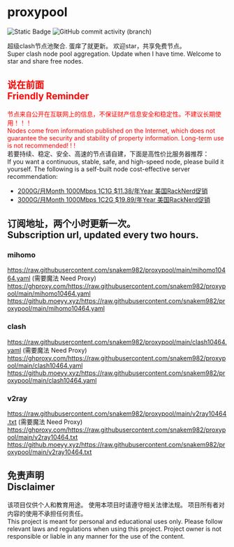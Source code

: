 # proxypool

![Static Badge](https://img.shields.io/badge/ss|ssr|vmess|vless|trojan-free-orange)
![GitHub commit activity (branch)](https://img.shields.io/github/commit-activity/w/snakem982/proxypool?color=DC52FC)


超级clash节点池聚合.
蛋痒了就更新。
欢迎star，共享免费节点。
<br/>
Super clash node pool aggregation.
Update when I have time.
Welcome to star and share free nodes.

## <font color="red">说在前面<br/>Friendly Reminder</font>
<font color="red">节点来自公开在互联网上的信息，不保证财产信息安全和稳定性。不建议长期使用！！！<br/>
Nodes come from information published on the Internet,
which does not guarantee the security and stability of property information.
Long-term use is not recommended! ! !</font><br/>
若要持续、稳定、安全、高速的节点请自建，下面是高性价比服务器推荐：<br/>
If you want a continuous, stable, safe, and high-speed node, please build it yourself.
The following is a self-built node cost-effective server recommendation:
- [2000G/月Month 1000Mbps 1C1G $11.38/年Year 美国RackNerd促销](https://my.racknerd.com/aff.php?aff=8613 "美国RackNerd")
- [3000G/月Month 1000Mbps 1C2G $19.89/年Year 美国RackNerd促销](https://my.racknerd.com/aff.php?aff=8613 "美国RackNerd")

## 订阅地址，两个小时更新一次。<br/>Subscription url, updated every two hours.
### mihomo
https://raw.githubusercontent.com/snakem982/proxypool/main/mihomo10464.yaml  (需要魔法 Need Proxy)
https://ghproxy.com/https://raw.githubusercontent.com/snakem982/proxypool/main/mihomo10464.yaml
https://github.moeyy.xyz/https://raw.githubusercontent.com/snakem982/proxypool/main/mihomo10464.yaml
### clash
https://raw.githubusercontent.com/snakem982/proxypool/main/clash10464.yaml  (需要魔法 Need Proxy)
https://ghproxy.com/https://raw.githubusercontent.com/snakem982/proxypool/main/clash10464.yaml
https://github.moeyy.xyz/https://raw.githubusercontent.com/snakem982/proxypool/main/clash10464.yaml
### v2ray
https://raw.githubusercontent.com/snakem982/proxypool/main/v2ray10464.txt  (需要魔法 Need Proxy)
https://ghproxy.com/https://raw.githubusercontent.com/snakem982/proxypool/main/v2ray10464.txt
https://github.moeyy.xyz/https://raw.githubusercontent.com/snakem982/proxypool/main/v2ray10464.txt


## 免责声明 <br/>Disclaimer
该项目仅供个人和教育用途。
使用本项目时请遵守相关法律法规。
项目所有者对内容的使用不承担任何责任。
<br/>
This project is meant for personal and educational uses only.
Please follow relevant laws and regulations when using this project.
Project owner is not responsible or liable in any manner for the use of the content.
